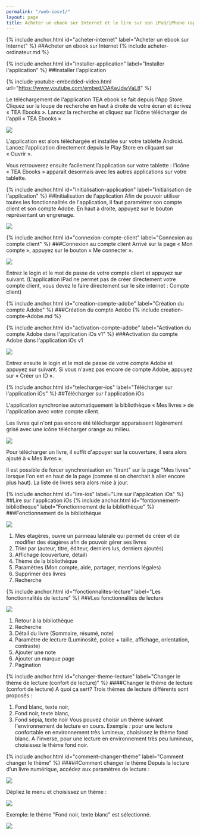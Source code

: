 ```yaml
---
permalink: "/web-iosv1/"
layout: page
title: Acheter un ebook sur Internet et le lire sur son iPad/iPhone (app v1)
---
```


{% include anchor.html id="acheter-internet" label="Acheter un ebook sur Internet" %}
##Acheter un ebook sur Internet
{% include acheter-ordinateur.md %}

{% include anchor.html id="installer-application" label="Installer l'application" %}
##Installer l'application

{% include youtube-embedded-video.html url="https://www.youtube.com/embed/OAKwJdwVaL8" %}

Le téléchargement de l'application TEA ebook se fait depuis l'App Store. Cliquez sur la loupe de recherche en haut à droite de votre écran et écrivez « TEA Ebooks ». Lancez la recherche et cliquez sur l’icône télécharger de l'appli « TEA Ebooks »

![](/images/support-iPad-1.jpg)

L’application est alors téléchargée et installée sur votre tablette Android. Lancez l’application directement depuis le Play Store en cliquant sur « Ouvrir ».

Vous retrouverez ensuite facilement l’application sur votre tablette : l’icône « TEA Ebooks » apparaît désormais avec les autres applications sur votre tablette.

{% include anchor.html id="Initialisation-application" label="Initialisation de l'application" %}
##Initialisation de l'application
Afin de pouvoir utiliser toutes les fonctionnalités de l'application, il faut paramétrer son compte client et son compte Adobe.
En haut à droite, appuyez sur le bouton représentant un engrenage.

![](/images/support-iPad-2.png)

{% include anchor.html id="connexion-compte-client" label="Connexion au compte client" %}
###Connexion au compte client
Arrivé sur la page « Mon compte », appuyez sur le bouton « Me connecter ».

![](/images/support-iPad-3.png)

Entrez le login et le mot de passe de votre compte client et appuyez sur suivant. (L'application iPad ne permet pas de créer directement votre compte client, vous devez le faire directement sur le site internet : Compte client)

{% include anchor.html id="creation-compte-adobe" label="Création du compte Adobe" %}
###Création du compte Adobe
{% include creation-compte-Adobe.md %}

{% include anchor.html id="activation-compte-adobe" label="Activation du compte Adobe dans l'application iOs v1" %}
###Activation du compte Adobe dans l'application iOs v1

![](/images/support-iPad-4.png)

Entrez ensuite le login et le mot de passe de votre compte Adobe et appuyez sur suivant. Si vous n'avez pas encore de compte Adobe, appuyez sur « Créer un ID ».

{% include anchor.html id="telecharger-ios" label="Télécharger sur l'application iOs" %}
##Télécharger sur l'application iOs

L'application synchronise automatiquement la bibliothèque « Mes livres » de l'application avec votre compte client.

Les livres qui n'ont pas encore été télécharger apparaissent légèrement grisé avec une icône télécharger orange au milieu.

![](/images/telecharger-iPad-1.png)

Pour télécharger un livre, il suffit d'appuyer sur la couverture, il sera alors ajouté à « Mes livres ».

Il est possible de forcer synchronisation en "tirant" sur la page "Mes livres" lorsque l'on est en haut de la page (comme si on cherchait à aller encore plus haut). La liste de livres sera alors mise à jour.

{% include anchor.html id="lire-ios" label="Lire sur l'application iOs" %}
##Lire sur l'application iOs
{% include anchor.html id="fontionnement-bibliotheque" label="Fonctionnement de la bibliothèque" %}
###Fonctionnement de la bibliothèque

![](/images/lire-iPad-1.png)

1. Mes étagères, ouvre un panneau latérale qui permet de créer et de modifier des étagères afin de pouvoir gérer ses livres
2. Trier par (auteur, titre, éditeur, derniers lus, derniers ajoutés)
3. Affichage (couverture, détail)
4. Thème de la bibliothèque
5. Paramètres (Mon compte, aide, partager, mentions légales)
6. Supprimer des livres
7. Recherche

{% include anchor.html id="fonctionnalites-lecture" label="Les fonctionnalités de lecture" %}
###Les fonctionnalités de lecture

![](/images/lire-iPad-2.png)

1. Retour à la bibliothèque
2. Recherche
3. Détail du livre (Sommaire, résumé, note)
4. Paramètre de lecture (Luminosité, police + taille, affichage, orientation, contraste)
5. Ajouter une note
6. Ajouter un marque page
7. Pagination

{% include anchor.html id="changer-theme-lecture" label="Changer le thème de lecture (confort de lecture)" %}
####Changer le thème de lecture (confort de lecture)
A quoi ça sert?
Trois thèmes de lecture différents sont proposés : 
1. Fond blanc, texte noir, 
2. Fond noir, texte blanc, 
3. Fond sépia, texte noir 
Vous pouvez choisir un thème suivant l'environnement de lecture en cours. 
Exemple : pour une lecture confortable en environnement très lumineux, choisissez le thème fond blanc. A l'inverse, pour une lecture en environnement très peu lumineux, choisissez le thème fond noir.

{% include anchor.html id="comment-changer-theme" label="Comment changer le thème" %}
#####Comment changer le thème
Depuis la lecture d'un livre numérique, accédez aux paramètres de lecture :

![](/images/lire-iPad-3.png)

Dépliez le menu et choisissez un thème :

![](/images/lire-iPad-4.png)

Exemple: le thème "Fond noir, texte blanc" est sélectionné.

![](/images/lire-iPad-5.png)
